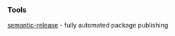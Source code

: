 ### Tools

[semantic-release](https://github.com/semantic-release/semantic-release) - fully automated package publishing

